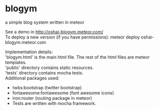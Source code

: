# blogym
a simple blog system written in meteor

See a demo in http://oshai-blogym.meteor.com/  
To deploy a new version (if you have permissions): meteor deploy oshai-blogym.meteor.com

Implementation details:  
'blogym.html' is the main html file. The rest of the html files are meteor templates.  
'public' directory contains static resources.  
'tests' directory contains mocha tests.  
Additional packages used:  
*  twbs:bootstrap (twitter bootstrap)
*  fortawesome:fontawesome (font awesome icons)
*  iron:router (routing package in meteor)
*  Tests are written with mocha framework.


